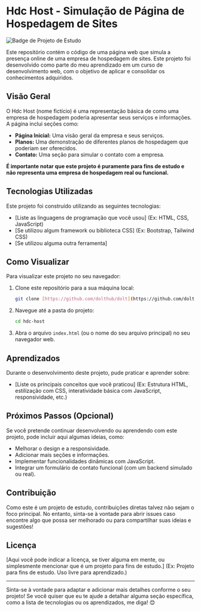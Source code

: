 # Hdc Host - Simulação de Página de Hospedagem de Sites

![Badge de Projeto de Estudo](https://img.shields.io/badge/Projeto-De%20Estudo-blueviolet)

Este repositório contém o código de uma página web que simula a presença online de uma empresa de hospedagem de sites. Este projeto foi desenvolvido como parte do meu aprendizado em um curso de desenvolvimento web, com o objetivo de aplicar e consolidar os conhecimentos adquiridos.

## Visão Geral

O Hdc Host (nome fictício) é uma representação básica de como uma empresa de hospedagem poderia apresentar seus serviços e informações. A página inclui seções como:

* **Página Inicial:** Uma visão geral da empresa e seus serviços.
* **Planos:** Uma demonstração de diferentes planos de hospedagem que poderiam ser oferecidos.
* **Contato:** Uma seção para simular o contato com a empresa.

**É importante notar que este projeto é puramente para fins de estudo e não representa uma empresa de hospedagem real ou funcional.**

## Tecnologias Utilizadas

Este projeto foi construído utilizando as seguintes tecnologias:

* [Liste as linguagens de programação que você usou] (Ex: HTML, CSS, JavaScript)
* [Se utilizou algum framework ou biblioteca CSS] (Ex: Bootstrap, Tailwind CSS)
* [Se utilizou alguma outra ferramenta]

## Como Visualizar

Para visualizar este projeto no seu navegador:

1.  Clone este repositório para a sua máquina local:
    ```bash
    git clone [https://github.com/dolthub/dolt](https://github.com/dolthub/dolt)
    ```
2.  Navegue até a pasta do projeto:
    ```bash
    cd hdc-host
    ```
3.  Abra o arquivo `index.html` (ou o nome do seu arquivo principal) no seu navegador web.

## Aprendizados

Durante o desenvolvimento deste projeto, pude praticar e aprender sobre:

* [Liste os principais conceitos que você praticou] (Ex: Estrutura HTML, estilização com CSS, interatividade básica com JavaScript, responsividade, etc.)

## Próximos Passos (Opcional)

Se você pretende continuar desenvolvendo ou aprendendo com este projeto, pode incluir aqui algumas ideias, como:

* Melhorar o design e a responsividade.
* Adicionar mais seções e informações.
* Implementar funcionalidades dinâmicas com JavaScript.
* Integrar um formulário de contato funcional (com um backend simulado ou real).

## Contribuição

Como este é um projeto de estudo, contribuições diretas talvez não sejam o foco principal. No entanto, sinta-se à vontade para abrir issues caso encontre algo que possa ser melhorado ou para compartilhar suas ideias e sugestões!

## Licença

[Aqui você pode indicar a licença, se tiver alguma em mente, ou simplesmente mencionar que é um projeto para fins de estudo.] (Ex: Projeto para fins de estudo. Uso livre para aprendizado.)

---

Sinta-se à vontade para adaptar e adicionar mais detalhes conforme o seu projeto! Se você quiser que eu te ajude a detalhar alguma seção específica, como a lista de tecnologias ou os aprendizados, me diga! 😊
